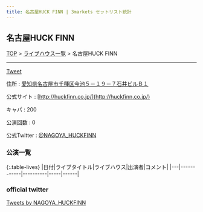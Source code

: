 ```yaml
---
title: 名古屋HUCK FINN | 3markets セットリスト統計
---
```

## 名古屋HUCK FINN

[TOP](/setlist/) > [ライブハウス一覧](livehouses.html) > 名古屋HUCK FINN

___

<a href="https://twitter.com/share?ref_src=twsrc%5Etfw" data-text="3markets[ ]セットリスト > 名古屋HUCK FINN" class="twitter-share-button" data-via="3markets" data-hashtags="3markets" data-related="3markets" data-show-count="false">Tweet</a>

住所
:    <a href="https://www.google.co.jp/maps/search/%E6%84%9B%E7%9F%A5%E7%9C%8C%E5%90%8D%E5%8F%A4%E5%B1%8B%E5%B8%82%E5%8D%83%E7%A8%AE%E5%8C%BA%E4%BB%8A%E6%B1%A0%EF%BC%95%EF%BC%8D%EF%BC%91%EF%BC%99%EF%BC%8D%EF%BC%97%E7%9F%B3%E4%BA%95%E3%83%93%E3%83%AB%EF%BC%A2%EF%BC%91" rel="noopener noreferrer" target="_blank">愛知県名古屋市千種区今池５－１９－７石井ビルＢ１</a>

公式サイト
:    [http://huckfinn.co.jp/](http://huckfinn.co.jp/)

キャパ
:    200

公演回数
: 0


公式Twitter
: <a href="https://twitter.com/NAGOYA_HUCKFINN">@NAGOYA_HUCKFINN</a>


### 公演一覧

{:.table-lives}
|日付|ライブタイトル|ライブハウス|出演者|コメント|
|---|------------|----------|-----|------|




### official twitter

<a class="twitter-timeline" href="https://twitter.com/NAGOYA_HUCKFINN?ref_src=twsrc%5Etfw">Tweets by NAGOYA_HUCKFINN</a> <script async src="https://platform.twitter.com/widgets.js" charset="utf-8"></script>


<script async src="https://platform.twitter.com/widgets.js" charset="utf-8"></script>
